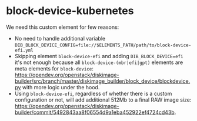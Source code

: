 # block-device-kubernetes

We need this custom element for few reasons:

- No need to handle additional variable `DIB_BLOCK_DEVICE_CONFIG=file://$ELEMENTS_PATH/path/to/block-device-efi.yml`
- Skipping element `block-device-efi` and adding `DIB_BLOCK_DEVICE=efi` it's not enough because all `block-device-(mbr|efi|gpt)` elements are meta elements for `block-device`: <https://opendev.org/openstack/diskimage-builder/src/branch/master/diskimage_builder/block_device/blockdevice.py> with more logic under the hood.
- Using `block-device-efi`, regardless of whether there is a custom configuration or not, will add additional 512Mb to a final RAW image size: <https://opendev.org/openstack/diskimage-builder/commit/5492843aa8f06554d9a1eba452922ef4724cd43b>.

